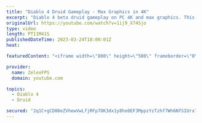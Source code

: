 ```yaml
---
title: "Diablo 4 Druid Gameplay - Max Graphics in 4K"
excerpt: "Diablo 4 beta druid gameplay on PC 4K and max graphics. This was the beginning of the story where you start your journey."
originalUrl: https://youtube.com/watch?v=1ij9_X74Sjo
type: video
length: PT11M41S
publishedDateTime: 2023-03-24T18:00:01Z
heat: 

featuredContent: "<iframe width=\"800\" height=\"500\" frameborder=\"0\" src=\"https://www.youtube.com/embed/1ij9_X74Sjo\" allow=\"accelerometer; autoplay; encrypted-media; gyroscope; picture-in-picture\" allowfullscreen></iframe>"

provider:
  name: ZelexFPS
  domain: youtube.com

topics:
  - Diablo 4
  - Druid

secured: "2q1C+gCD08eZVhewVwLfjRFp7OK3dx1y8ho0EF3MppzYzTzhf7Wh6NfSIUrx7J56LJnTDQHROHWrD2jtpmHHo8jv982PcqVYcnC2NdcVec+3e4g6vYoPRrHBbHtHZNoj3JC96oQjs7R0gSwgjHYobBizsF/FTMc7Irydm/DiZHV5g/svn+bGvXIthQy+WVRbWx16VY17EcNmcKTfut0NBlVT2SFOTSsTlAZ/OBUgVG53+gUkNer4lGVpdQYBRLDBrGR7j9KCclOmMlZ50sObg3M5Yazkfl+GWsnJJHmOvRQMH/uqF1WnpLkUGDEnJXDEWzxQNyGOVWQBuZdV0H3/qFBqXW0HF7mUL3bt5RbJKfml32RX8+phaEQ1ics74ThgsiHnxuQaYWvTbLHCyOZt+fvAcJWzBAFltMtEQIK5hiA=;+JX9+Dl7Fn3xHJkgjsLICA=="
---
```


